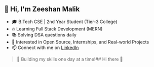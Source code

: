 ## 👋 Hi, I'm Zeeshan Malik

- 🎓 B.Tech CSE | 2nd Year Student (Tier-3 College)
- 🔥 Learning Full Stack Development (MERN)
- 📚 Solving DSA questions daily
- 🧠 Interested in Open Source, Internships, and Real-world Projects
- 📫 Connect with me on [LinkedIn](https://linkedin.com/in/zeeshan-code)

> 🚀 Building my skills one day at a time!## Hi there 👋

<!--
**MdZeeshan-dev/MdZeeshan-dev** is a ✨ _special_ ✨ repository because its `README.md` (this file) appears on your GitHub profile.

Here are some ideas to get you started:

- 🔭 I’m currently working on ...
- 🌱 I’m currently learning ...
- 👯 I’m looking to collaborate on ...
- 🤔 I’m looking for help with ...
- 💬 Ask me about ...
- 📫 How to reach me: ...
- 😄 Pronouns: ...
- ⚡ Fun fact: ...
-->
